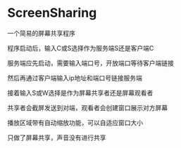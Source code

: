 # ScreenSharing
一个简易的屏幕共享程序

程序启动后，输入C或S选择作为服务端S还是客户端C

服务端应先启动，需要输入端口号，开放端口等待客户端链接

然后再通过客户端输入ip地址和端口号链接服务端

接着输入S或W选择是作为屏幕共享者还是屏幕观看者

共享者会截屏发送到对端，观看者会创建窗口展示对方屏幕

播放区域带有自动缩放功能，可以自适应窗口大小

只做了屏幕共享，声音没有进行共享
